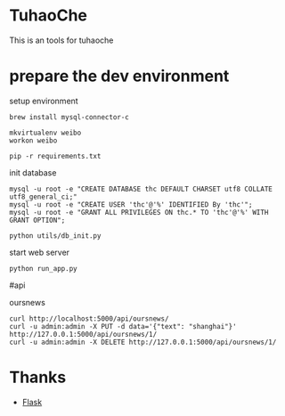# TuhaoChe

This is an tools for tuhaoche

# prepare the dev environment

setup environment

    brew install mysql-connector-c

    mkvirtualenv weibo
    workon weibo

    pip -r requirements.txt

init database

    mysql -u root -e "CREATE DATABASE thc DEFAULT CHARSET utf8 COLLATE utf8_general_ci;"
    mysql -u root -e "CREATE USER 'thc'@'%' IDENTIFIED By 'thc'";
    mysql -u root -e "GRANT ALL PRIVILEGES ON thc.* TO 'thc'@'%' WITH GRANT OPTION";

    python utils/db_init.py

start web server

    python run_app.py
    
#api

oursnews
    
    curl http://localhost:5000/api/oursnews/
    curl -u admin:admin -X PUT -d data='{"text": "shanghai"}' http://127.0.0.1:5000/api/oursnews/1/
    curl -u admin:admin -X DELETE http://127.0.0.1:5000/api/oursnews/1/

# Thanks

+ [Flask](http://flask.pocoo.org)

